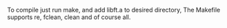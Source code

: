 To compile just run make, and add libft.a to desired directory,
The Makefile supports re, fclean, clean and of course all.
